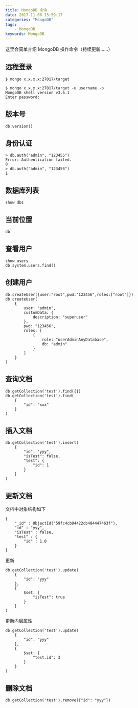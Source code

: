 ```yaml
---
title: MongoDB 命令
date: 2017-11-06 15:59:17
categories: "MongoDB"
tags:
    - MongoDB
keywords: MongoDB
---
```


这里会简单介绍 MongoDB 操作命令（持续更新……）

<!-- more -->

## 远程登录

```
$ mongo x.x.x.x:27017/target
```

```
$ mongo x.x.x.x:27017/target -u username -p
MongoDB shell version v3.6.1
Enter password: 
```

## 版本号

```
db.version()
```

## 身份认证

```
> db.auth("admin", "123455")
Error: Authentication failed.
0
> db.auth("admin", "123456")
1
```

## 数据库列表

```
show dbs
```

## 当前位置

```
db
```

## 查看用户

```
show users
db.system.users.find()
```

## 创建用户

```
db.createUser({user:"root",pwd:"123456",roles:["root"]})
db.createUser(
    {
        user: "admin", 
        customData: {
            description: "superuser"
        }, 
        pwd: "123456", 
        roles: [
            {
                role: "userAdminAnyDatabase", 
                db: "admin"
            }
        ]
    }
)
```

## 查询文档

```
db.getCollection('test').find({})
db.getCollection('test').find(
    {
        "id": "xxx"
    }
)
```

## 插入文档

```
db.getCollection('test').insert(
    {
        "id": "yyy", 
        "isTest": false, 
        "test": {
            "id": 1
        }
    }
)
```

## 更新文档

文档中对象结构如下

```
{
    "_id" : ObjectId("59fc4cb94422cb484447463f"),
    "id" : "yyy",
    "isTest" : false,
    "test" : {
        "id" : 1.0
    }
}
```

更新

```
db.getCollection('test').update(
    {
        "id": "yyy"
    }, 
    {
        $set: {
            "isTest": true
        }
    }
)
```

更新内层属性

```
db.getCollection('test').update(
    {
        "id": "yyy"
    }, 
    {
        $set: {
            "test.id": 3
        }
    }
)
```

## 删除文档

```
db.getCollection('test').remove({"id": "yyy"})
```


